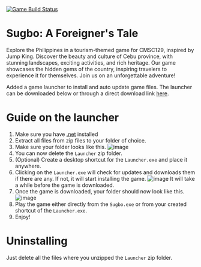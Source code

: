 [![Game Build Status](https://github.com/CMSC-129A-Projects/CtrlAltElite/actions/workflows/main.yml/badge.svg?branch=main)](https://github.com/CMSC-129A-Projects/CtrlAltElite/actions/workflows/main.yml)
# Sugbo: A Foreigner's Tale

Explore the Philippines in a tourism-themed game for CMSC129, inspired by Jump King. Discover the beauty and culture of Cebu province, with stunning landscapes, exciting activities, and rich heritage. Our game showcases the hidden gems of the country, inspiring travelers to experience it for themselves. Join us on an unforgettable adventure!

Added a game launcher to install and auto update game files. The launcher can be downloaded below or through a direct download link [here](https://drive.google.com/uc?export=download&id=1UlOEIvgiuTMWLwl3b8kaTTfak2oYvBP8).

# Guide on the launcher
1) Make sure you have [.net](https://dotnet.microsoft.com/en-us/download) installed
2) Extract all files from zip files to your folder of choice.
3) Make sure your folder looks like this.
![image](https://github.com/CMSC-129A-Projects/CtrlAltElite/assets/95230510/69127124-14c3-47ea-b03f-d29082280f2c)
4) You can now delete the `Launcher` zip folder.
5) (Optional) Create a desktop shortcut for the `Launcher.exe` and place it anywhere.
6) Clicking on the `Launcher.exe` will check for updates and downloads them if there are any. If not, it will start installing the game.
![image](https://github.com/CMSC-129A-Projects/CtrlAltElite/assets/95230510/b5e3110b-7f37-469e-ade3-431e4679d0c8)
It will take a while before the game is downloaded.
7) Once the game is downloaded, your folder should now look like this.
![image](https://github.com/CMSC-129A-Projects/CtrlAltElite/assets/95230510/ac44c5ae-96c3-4cac-ba08-678afd504064)
8) Play the game either directly from the `Sugbo.exe` or from your created shortcut of the `Launcher.exe`.
9) Enjoy!

# Uninstalling
Just delete all the files where you unzipped the `Launcher` zip folder.

<!--
## Running the Game
### Installing on Windows
1. Download the [latest](https://github.com/CMSC-129A-Projects/CtrlAltElite/releases/latest/download/install.exe) Windows installer.
2. Run `installer.exe` and install the game.
3. Play!

### Portable Install
1. Download the portable archive for [Windows](https://github.com/CMSC-129A-Projects/CtrlAltElite/releases/latest/download/StandaloneWindows64.zip), [Linux](https://github.com/CMSC-129A-Projects/CtrlAltElite/releases/latest/download/StandaloneLinux64.zip), or [OS X](https://github.com/CMSC-129A-Projects/CtrlAltElite/releases/latest/download/StandaloneOSX64.zip).
2. Extract the archive with your archive manager.
3. Open the extracted folder and run `StandaloneWindows64` or `StandaloneLinux64`.
4. Play!

Note: Please ensure that you select the `Create a desktop shortcut` checkbox during the Windows installer installation process to create a shortcut on your desktop. Also, if your computer prompts you saying the file might contain a virus, just ignore it. It's just how [Inno Setup](https://jrsoftware.org/isinfo.php) files are.

## Uninstalling
To uninstall in Windows, open the game's file location and run `unins000.exe`. There is no need to uninstall for portable installs.

---

Don't mind the spaghetti code if you want to look at it
-->

<!-- # Contributing

When contributing, make a new branch then push with your new branch.

## 1. NOTE

There is no need to do this if you are one of the collaborators.

## 2. Example

1. `git checkout -b naix` (creates a branch naix)
2. `git add .`
3. `git commit -m "some changes here"`
4. `git push origin naix`

## 3. Checking current branch

To check current branch, simply run `git status`.

## 4. Switch branch

To switch to another branch, run `git checkout <branch>`.
An example: `git checkout peach` or `git checkout main`

## 5. References

- [https://www.freecodecamp.org/news/git-switch-branch/](https://www.freecodecamp.org/news/git-switch-branch/)
- [https://www.freecodecamp.org/news/how-to-make-your-first-pull-request-on-github-3/](https://www.freecodecamp.org/news/how-to-make-your-first-pull-request-on-github-3/) -->
